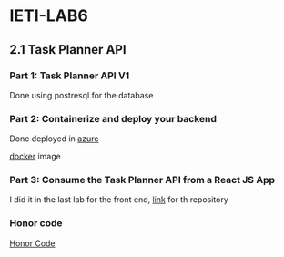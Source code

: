 # IETI-LAB6

## 2.1 Task Planner API


### Part 1: Task Planner API V1

Done using postresql for the database

### Part 2: Containerize and deploy your backend

Done deployed in [azure](http://ja21086162.eastus.azurecontainer.io:8080/users)

[docker](https://hub.docker.com/r/jualme/task_planner1) image

### Part 3: Consume the Task Planner API from a React JS App

I did it in the last lab for the front end, [link](https://github.com/jualme/-IETI-LAB5) for th repository


### Honor code

[Honor Code](https://github.com/jualme/-IETI-LAB6/blob/master/HonorCode.txt)
